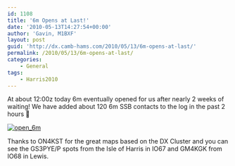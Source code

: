 ```yaml
---
id: 1108
title: '6m Opens at Last!'
date: '2010-05-13T14:27:54+00:00'
author: 'Gavin, M1BXF'
layout: post
guid: 'http://dx.camb-hams.com/2010/05/13/6m-opens-at-last/'
permalink: /2010/05/13/6m-opens-at-last/
categories:
    - General
tags:
    - Harris2010
---
```


At about 12:00z today 6m eventually opened for us after nearly 2 weeks of waiting! We have added about 120 6m SSB contacts to the log in the past 2 hours 🙂

[![open_6m](http://dx.camb-hams.com/wp-content/uploads/2010/05/open_6m_thumb.jpg "open_6m")](http://dx.camb-hams.com/wp-content/uploads/2010/05/open_6m.jpg)

Thanks to ON4KST for the great maps based on the DX Cluster and you can see the GS3PYE/P spots from the Isle of Harris in IO67 and GM4KGK from IO68 in Lewis.
